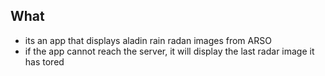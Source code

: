 ## What
- its an app that displays aladin rain radan images from ARSO
- if the app cannot reach the server, it will display the last radar image it has tored
